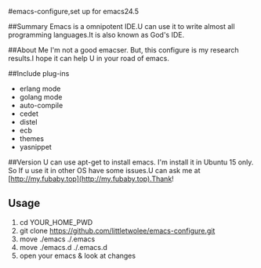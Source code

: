 #emacs-configure,set up for emacs24.5

##Summary
Emacs is a omnipotent IDE.U can use it to write almost all programming languages.It is also known as God's IDE.

##About Me
I'm not a good emacser. But, this configure is my research results.I hope it can help U in your road of emacs. 

##Include plug-ins
* erlang mode
* golang mode
* auto-compile
* cedet
* distel
* ecb
* themes
* yasnippet

##Version 
U can use apt-get to install emacs. I'm install it in Ubuntu 15 only. So If u use it in other OS have some issues.U can ask me at [http://my.fubaby.top](http://my.fubaby.top).Thank!

## Usage
1. cd YOUR_HOME_PWD
2. git clone https://github.com/littletwolee/emacs-configure.git
3. move ./emacs ./.emacs
4. move ./emacs.d ./.emacs.d
5. open your emacs & look at changes

